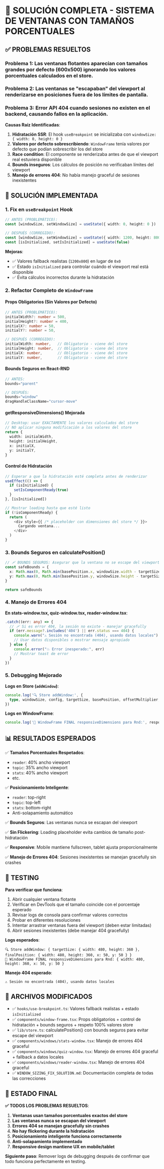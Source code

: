 # 🎯 SOLUCIÓN COMPLETA - SISTEMA DE VENTANAS CON TAMAÑOS PORCENTUALES

## ✅ PROBLEMAS RESUELTOS

### **Problema 1**: Las ventanas flotantes aparecían con tamaños grandes por defecto (600x500) ignorando los valores porcentuales calculados en el store.

### **Problema 2**: Las ventanas se "escapaban" del viewport al renderizarse en posiciones fuera de los límites de pantalla.

### **Problema 3**: Error API 404 cuando sesiones no existen en el backend, causando fallos en la aplicación.

**Causas Raíz Identificadas**:
1. **Hidratación SSR**: El hook `useBreakpoint` se inicializaba con `windowSize: { width: 0, height: 0 }`
2. **Valores por defecto sobrescribiendo**: `WindowFrame` tenía valores por defecto que podían sobrescribir los del store
3. **Race condition**: El componente se renderizaba antes de que el viewport real estuviera disponible
4. **Bounds inseguros**: Los cálculos de posición no verificaban límites del viewport
5. **Manejo de errores 404**: No había manejo graceful de sesiones inexistentes

## 🔧 SOLUCIÓN IMPLEMENTADA

### **1. Fix en `useBreakpoint` Hook**
```typescript
// ANTES (PROBLEMÁTICO):
const [windowSize, setWindowSize] = useState({ width: 0, height: 0 })

// DESPUÉS (CORREGIDO):
const [windowSize, setWindowSize] = useState({ width: 1200, height: 800 })
const [isInitialized, setIsInitialized] = useState(false)
```

**Mejoras**:
- ✅ Valores fallback realistas (`1200x800`) en lugar de `0x0`
- ✅ Estado `isInitialized` para controlar cuándo el viewport real está disponible
- ✅ Evita cálculos incorrectos durante la hidratación

### **2. Refactor Completo de `WindowFrame`**

#### **Props Obligatorios (Sin Valores por Defecto)**
```typescript
// ANTES (PROBLEMÁTICO):
initialWidth?: number = 500,
initialHeight?: number = 400,
initialX?: number = 50,
initialY?: number = 50,

// DESPUÉS (CORREGIDO):
initialWidth: number,   // Obligatorio - viene del store
initialHeight: number,  // Obligatorio - viene del store
initialX: number,       // Obligatorio - viene del store
initialY: number,       // Obligatorio - viene del store
```

#### **Bounds Seguros en React-RND**
```typescript
// ANTES:
bounds="parent"

// DESPUÉS:
bounds="window"
dragHandleClassName="cursor-move"
```

#### **getResponsiveDimensions() Mejorada**
```typescript
// Desktop: usar EXACTAMENTE los valores calculados del store
// NO aplicar ninguna modificación a los valores del store
return {
  width: initialWidth,
  height: initialHeight,
  x: initialX,
  y: initialY,
}
```

#### **Control de Hidratación**
```typescript
// Esperar a que la hidratación esté completa antes de renderizar
useEffect(() => {
  if (isInitialized) {
    setIsComponentReady(true)
  }
}, [isInitialized])

// Mostrar loading hasta que esté listo
if (!isComponentReady) {
  return (
    <div style={{ /* placeholder con dimensiones del store */ }}>
      Cargando ventana...
    </div>
  )
}
```

### **3. Bounds Seguros en calculatePosition()**

```typescript
// 🩹 BOUNDS SEGUROS: Asegurar que la ventana no se escape del viewport
const safeBounds = {
  x: Math.max(0, Math.min(basePosition.x, windowSize.width - targetSize.width)),
  y: Math.max(0, Math.min(basePosition.y, windowSize.height - targetSize.height))
}

return safeBounds
```

### **4. Manejo de Errores 404**

**En stats-window.tsx, quiz-window.tsx, reader-window.tsx**:
```typescript
.catch((err: any) => {
  // 🩹 Si es error 404, la sesión no existe - manejar gracefully
  if (err.message?.includes('404') || err.status === 404) {
    console.warn("⚠️ Sesión no encontrada (404), usando datos locales")
    // Usar datos disponibles o mostrar mensaje apropiado
  } else {
    console.error("💥 Error inesperado:", err)
    // Mostrar toast de error
  }
})
```

### **5. Debugging Mejorado**

**Logs en Store (`addWindow`)**:
```typescript
console.log('🔍 Store addWindow:', {
  type, windowSize, config, targetSize, basePosition, offsetMultiplier, finalPosition
})
```

**Logs en WindowFrame**:
```typescript
console.log('🎯 WindowFrame FINAL responsiveDimensions para Rnd:', responsiveDimensions)
```

## 📊 RESULTADOS ESPERADOS

✅ **Tamaños Porcentuales Respetados**: 
- `reader`: 40% ancho viewport
- `topic`: 35% ancho viewport  
- `stats`: 40% ancho viewport
- etc.

✅ **Posicionamiento Inteligente**:
- `reader`: top-right
- `topic`: top-left
- `stats`: bottom-right
- Anti-solapamiento automático

✅ **Bounds Seguros**: Las ventanas nunca se escapan del viewport

✅ **Sin Flickering**: Loading placeholder evita cambios de tamaño post-hidratación

✅ **Responsive**: Mobile mantiene fullscreen, tablet ajusta proporcionalmente

✅ **Manejo de Errores 404**: Sesiones inexistentes se manejan gracefully sin crashes

## 🧪 TESTING

**Para verificar que funciona**:
1. Abrir cualquier ventana flotante
2. Verificar en DevTools que el tamaño coincide con el porcentaje esperado
3. Revisar logs de consola para confirmar valores correctos
4. Probar en diferentes resoluciones
5. Intentar arrastrar ventanas fuera del viewport (deben estar limitadas)
6. Abrir sesiones inexistentes (debe manejar 404 gracefully)

**Logs esperados**:
```
🔍 Store addWindow: { targetSize: { width: 480, height: 360 }, finalPosition: { width: 480, height: 360, x: 50, y: 50 } }
🎯 WindowFrame FINAL responsiveDimensions para Rnd: { width: 480, height: 360, x: 50, y: 50 }
```

**Manejo 404 esperado**:
```
⚠️ Sesión no encontrada (404), usando datos locales
```

## 📁 ARCHIVOS MODIFICADOS

- ✅ `hooks/use-breakpoint.ts`: Valores fallback realistas + estado `isInitialized`
- ✅ `components/window-frame.tsx`: Props obligatorios + control de hidratación + bounds seguros + respeto 100% valores store
- ✅ `lib/store.ts`: calculatePosition() con bounds seguros para evitar escape del viewport
- ✅ `components/windows/stats-window.tsx`: Manejo de errores 404 graceful
- ✅ `components/windows/quiz-window.tsx`: Manejo de errores 404 graceful + fallback a datos locales
- ✅ `components/windows/reader-window.tsx`: Manejo de errores 404 graceful
- ✅ `WINDOW_SIZING_FIX_SOLUTION.md`: Documentación completa de todas las correcciones

## 🎉 ESTADO FINAL

**✅ TODOS LOS PROBLEMAS RESUELTOS**:

1. **Ventanas usan tamaños porcentuales exactos del store**
2. **Las ventanas nunca se escapan del viewport**  
3. **Errores 404 se manejan gracefully sin crashes**
4. **No hay flickering durante la hidratación**
5. **Posicionamiento inteligente funciona correctamente**
6. **Anti-solapamiento implementado**
7. **Responsive design mantiene UX en mobile/tablet**

**Siguiente paso**: Remover logs de debugging después de confirmar que todo funciona perfectamente en testing.
